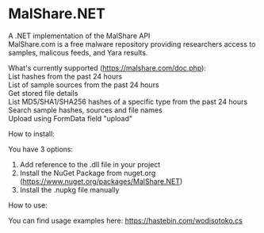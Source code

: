 # MalShare.NET
A .NET implementation of the MalShare API
<br>MalShare.com is a free malware repository providing researchers access to samples, malicous feeds, and Yara results.


What's currently supported (https://malshare.com/doc.php):
<br>List hashes from the past 24 hours
<br>List of sample sources from the past 24 hours
<br>Get stored file details
<br>List MD5/SHA1/SHA256 hashes of a specific type from the past 24 hours
<br>Search sample hashes, sources and file names
<br>Upload using FormData field "upload"

How to install:

You have 3 options:
1. Add reference to the .dll file in your project
2. Install the NuGet Package from nuget.org (https://www.nuget.org/packages/MalShare.NET)
3. Install the .nupkg file manually


How to use:

You can find usage examples here: https://hastebin.com/wodisotoko.cs
